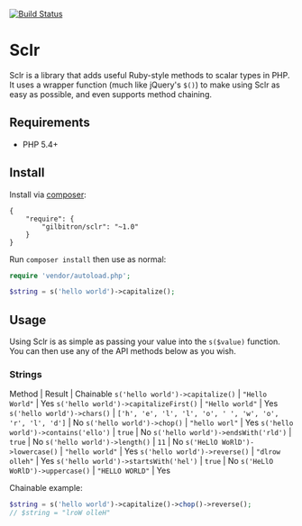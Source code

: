 [![Build Status](https://travis-ci.org/gilbitron/Sclr.svg?branch=master)](https://travis-ci.org/gilbitron/Sclr)

# Sclr
Sclr is a library that adds useful Ruby-style methods to scalar types in PHP. It uses a wrapper function 
(much like jQuery's `$()`) to make using Sclr as easy as possible, and even supports method chaining.

## Requirements

* PHP 5.4+

## Install

Install via [composer](https://getcomposer.org):

```
{
    "require": {
        "gilbitron/sclr": "~1.0"
    }
}
```

Run `composer install` then use as normal:

```php
require 'vendor/autoload.php';

$string = s('hello world')->capitalize();
```

## Usage

Using Sclr is as simple as passing your value into the `s($value)` function. You can then use any of the API
methods below as you wish.

### Strings

Method | Result | Chainable
`s('hello world')->capitalize()` | `"Hello World"` | Yes
`s('hello world')->capitalizeFirst()` | `"Hello world"` | Yes
`s('hello world')->chars()` | `['h', 'e', 'l', 'l', 'o', ' ', 'w', 'o', 'r', 'l', 'd']` | No
`s('hello world')->chop()` | `"hello worl"` | Yes
`s('hello world')->contains('ello')` | `true` | No
`s('hello world')->endsWith('rld')` | `true` | No
`s('hello world')->length()` | `11` | No
`s('HeLlO WoRlD')->lowercase()` | `"hello world"` | Yes
`s('hello world')->reverse()` | `"dlrow olleh"` | Yes
`s('hello world')->startsWith('hel')` | `true` | No
`s('HeLlO WoRlD')->uppercase()` | `"HELLO WORLD"` | Yes

Chainable example:

```php
$string = s('hello world')->capitalize()->chop()->reverse();
// $string = "lroW olleH"
```